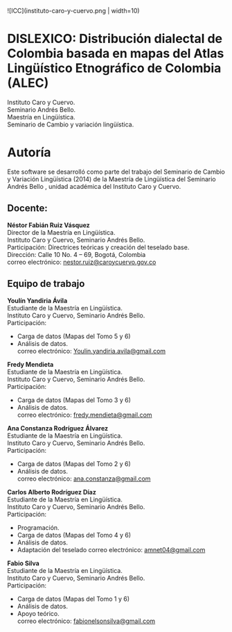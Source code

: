 ![ICC](instituto-caro-y-cuervo.png | width=10)

# DISLEXICO: Distribución dialectal de Colombia basada en mapas del Atlas Lingüístico Etnográfico de Colombia (ALEC)

Instituto Caro y Cuervo.<br/>
Seminario Andrés Bello. <br/>
Maestría en Lingüística.<br/>
Seminario de Cambio y variación lingüística.<br/>

# Autoría
Este software se desarrolló como parte del trabajo del Seminario de Cambio
y Variación Lingüística (2014) de la Maestría de Lingüística del Seminario
Andrés Bello , unidad académica del Instituto Caro y Cuervo.

## Docente:  
__Néstor Fabián Ruiz Vásquez__<br/>
Director de la Maestría en Lingüística. <br/>
Instituto Caro y Cuervo, Seminario Andrés Bello.<br/>
Participación: Directrices teóricas y creación del teselado base.<br/>
Dirección:          Calle 10 No. 4 – 69, Bogotá, Colombia<br/>
correo electrónico: nestor.ruiz@caroycuervo.gov.co  <br/>

## Equipo de trabajo

__Youlín Yandiria Ávila__<br/>
Estudiante de la Maestría en Lingüística. <br/>
Instituto Caro y Cuervo, Seminario Andrés Bello.<br/>
Participación: 
* Carga de datos (Mapas del Tomo 5 y 6)
* Análisis de datos.<br/> 
correo electrónico: Youlin.yandiria.avila@gmail.com

__Fredy Mendieta__<br/>
Estudiante de la Maestría en Lingüística. <br/>
Instituto Caro y Cuervo, Seminario Andrés Bello.<br/>
Participación: 
* Carga de datos (Mapas del Tomo 3 y 6)
* Análisis de datos.<br/>
correo electrónico: fredy.mendieta@gmail.com

__Ana Constanza Rodríguez Álvarez__ <br/>
Estudiante de la Maestría en Lingüística. <br/>
Instituto Caro y Cuervo, Seminario Andrés Bello.<br/>
Participación: 
* Carga de datos (Mapas del Tomo 2 y 6)
* Análisis de datos.<br/> 
correo electrónico: ana.constanza@gmail.com

__Carlos Alberto Rodríguez Díaz__<br/>
Estudiante de la Maestría en Lingüística. <br/>
Instituto Caro y Cuervo, Seminario Andrés Bello.<br/>
Participación: 
* Programación.<br/> 
* Carga de datos (Mapas del Tomo 4 y 6)
* Análisis de datos.
* Adaptación del teselado
correo electrónico:          amnet04@gmail.com 

__Fabio Silva__<br/>
Estudiante de la Maestría en Lingüística. <br/> 
Instituto Caro y Cuervo, Seminario Andrés Bello.<br/> 
Participación: 
* Carga de datos (Mapas del Tomo 1 y 6)
* Análisis de datos.
* Apoyo teórico.<br/> 
correo electrónico:         fabionelsonsilva@gmail.com
 
